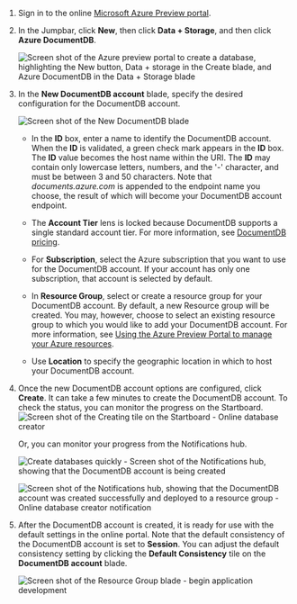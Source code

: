 1.	Sign in to the online [Microsoft Azure Preview portal](https://portal.azure.com/).
2.	In the Jumpbar, click **New**, then click **Data + Storage**, and then click **Azure DocumentDB**. 
  
	![Screen shot of the Azure preview portal  to create a database, highlighting the New button, Data + storage in the Create blade, and Azure DocumentDB in the Data + Storage blade](media/documentdb-create-dbaccount/ca1.png)  

3. In the **New DocumentDB account** blade, specify the desired configuration for the DocumentDB account. 
 
	![Screen shot of the New DocumentDB blade](media/documentdb-create-dbaccount/ca3.png) 


	- In the **ID** box, enter a name to identify the DocumentDB account.  When the **ID** is validated, a green check mark appears in the **ID** box. The **ID** value becomes the host name within the URI. The **ID** may contain only lowercase letters, numbers, and the '-' character, and must be between 3 and 50 characters. Note that *documents.azure.com* is appended to the endpoint name you choose, the result of which will become your DocumentDB account endpoint.
	

	- The **Account Tier** lens is locked because DocumentDB supports a single standard account tier. For more information, see [DocumentDB pricing](http://go.microsoft.com/fwlink/p/?LinkID=402317&clcid=0x409).
	
	- For **Subscription**, select the Azure subscription that you want to use for the DocumentDB account. If your account has only one subscription, that account is selected by default.

	- In **Resource Group**, select or create a resource group for your DocumentDB account.  By default, a new Resource group will be created.  You may, however, choose to select an existing resource group to which you would like to add your DocumentDB account. For more information, see [Using the Azure Preview Portal to manage your Azure resources](resource-group-portal.md).
 
	- Use **Location** to specify the geographic location in which to host your DocumentDB account.   

4.	Once the new DocumentDB account options are configured, click **Create**.  It can take a few minutes to create the DocumentDB account.  To check the status, you can monitor the progress on the Startboard.  
	![Screen shot of the Creating tile on the Startboard - Online database creator](media/documentdb-create-dbaccount/ca4.png)  
  
	Or, you can monitor your progress from the Notifications hub.  

	![Create databases quickly - Screen shot of the Notifications hub, showing that the DocumentDB account is being created](media/documentdb-create-dbaccount/ca5.png)  

	![Screen shot of the Notifications hub, showing that the DocumentDB account was created successfully and deployed to a resource group - Online database creator notification](media/documentdb-create-dbaccount/ca6.png)

5.	After the DocumentDB account is created, it is ready for use with the default settings in the online portal. Note that the default consistency of the DocumentDB account is set to **Session**.  You can adjust the default consistency setting by clicking the **Default Consistency** tile on the **DocumentDB account** blade.

    ![Screen shot of the Resource Group blade - begin application development](media/documentdb-create-dbaccount/ca7.png)  

[How to: Create a DocumentDB account]: #Howto
[Next steps]: #NextSteps
[documentdb-manage]:../articles/documentdb/documentdb-manage.md
